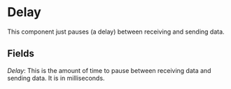 # Delay

This component just pauses (a delay) between receiving and sending data.

## Fields

*Delay*: This is the amount of time to pause between receiving data and sending data. It is in milliseconds.
